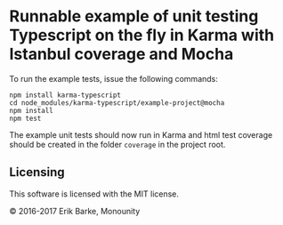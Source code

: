 # Runnable example of unit testing Typescript on the fly in Karma with Istanbul coverage and Mocha

To run the example tests, issue the following commands:

```
npm install karma-typescript
cd node_modules/karma-typescript/example-project@mocha
npm install
npm test
```

The example unit tests should now run in Karma and html test coverage should be created in the folder `coverage` in the project root.

## Licensing

This software is licensed with the MIT license.

© 2016-2017 Erik Barke, Monounity
